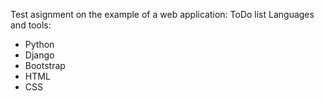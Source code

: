 Test asignment on the example of a web application: ToDo list
Languages and tools:
- Python
- Django
- Bootstrap
- HTML
- CSS

